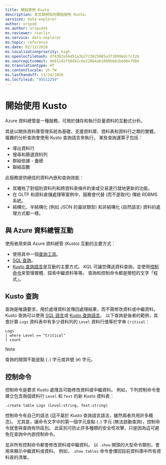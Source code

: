 ```yaml
---
title: 開始使用 Kusto
description: 本文說明如何開始使用 Kusto。
services: data-explorer
author: orspod
ms.author: orspodek
ms.reviewer: rkarlin
ms.service: data-explorer
ms.topic: reference
ms.date: 02/13/2020
ms.localizationpriority: high
ms.openlocfilehash: df4303a56451a3b2723625005a3f38996dc7cf26
ms.sourcegitcommit: 4e811d2f50d41c6e220b4ab1009bb81be08e7d84
ms.translationtype: HT
ms.contentlocale: zh-TW
ms.lasthandoff: 11/24/2020
ms.locfileid: "95512259"
---
```

# <a name="getting-started-with-kusto"></a>開始使用 Kusto

Azure 資料總管是一種服務，可用於儲存和執行巨量資料的互動式分析。

其是以關係資料庫管理系統為基礎，支援資料庫、資料表和資料行之類的實體。 複雜的分析查詢會使用 Kusto 查詢語言來執行。 某些查詢運算子包括：
* 導出資料行
* 搜尋和篩選資料列
* 群組依據 - 彙總
* 聯結函數

此服務提供絕佳的資料內嵌和查詢效能： 
* 其犧牲了對個別資料列和跨資料表條件約束或交易進行就地更新的功能。 
* 在 OLTP 和資料倉儲處理等案例中，服務會代替 (而不是取代) 傳統 RDBMS 系統。
* 結構化、半結構化 (例如 JSON 的巢狀類型) 和非結構化 (自然語言) 資料的處理方式都一樣。

## <a name="interacting-with-azure-data-explorer"></a>與 Azure 資料總管互動

使用者用來與 Azure 資料總管 (Kusto) 互動的主要方式：
* 使用其中一個[查詢工具](../../tools-integrations-overview.md#azure-data-explorer-query-tools)。 
* [SQL 查詢](../api/tds/t-sql.md)。
*  [Kusto 查詢語言](../query/index.md)是互動的主要方式。 KQL 可讓您傳送資料查詢，並使用[控制命令](../management/index.md)來管理實體、探索中繼資料等等。
查詢和控制命令都是簡短的文字「程式」。

## <a name="kusto-queries"></a>Kusto 查詢

查詢是唯讀要求，用於處理資料並傳回處理結果，而不需修改資料或中繼資料。 Kusto 查詢可以使用 [SQL 語言](../api/tds/t-sql.md)或 [Kusto 查詢語言](../query/index.md)。 以下查詢是後者的範例，其會計算 `Logs` 資料表中有多少資料列的 `Level` 資料行值等於字串 `Critical`：

```kusto
Logs
| where Level == "Critical"
| count
```

> [!NOTE]
> 查詢的開頭不能是點 (`.`) 字元或井號 (`#`) 字元。

## <a name="control-commands"></a>控制命令

控制命令是要求 Kusto 處理且可能修改資料或中繼資料。 例如，下列控制命令會建立包含兩個資料行 `Level` 和 `Text` 的新 Kusto 資料表：

```kusto
.create table Logs (Level:string, Text:string)
```

控制命令有自己的語法 (這不屬於 Kusto 查詢語言語法，雖然兩者共用許多概念)。 尤其是，讓命令文字中的第一個字元是點 (`.`) 字元 (無法啟動查詢)，控制命令就會與查詢有所區別。
此區別可防止許多種類的安全性攻擊，只是因為這可避免在查詢中內嵌控制命令。

並非所有控制命令都會修改資料或中繼資料。 以 `.show` 開頭的大型命令類別，會用來顯示中繼資料或資料。 例如，`.show tables` 命令會傳回目前資料庫中所有資料表的清單。
